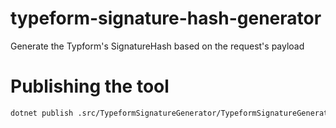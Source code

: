# typeform-signature-hash-generator
Generate the Typform's SignatureHash based on the request's payload

# Publishing the tool

``` bash
dotnet publish .src/TypeformSignatureGenerator/TypeformSignatureGenerator.csproj --configuration Release --self-contained true --runtime win-x64 --output ./dist
```
